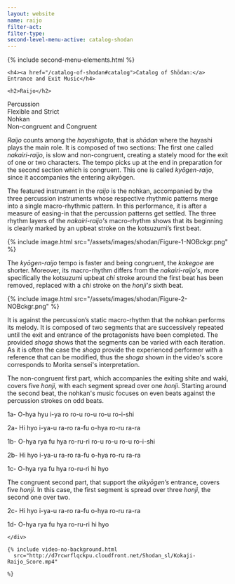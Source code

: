 ```yaml
---
layout: website
name: raijo
filter-act:
filter-type:
second-level-menu-active: catalog-shodan
---
```


{% include second-menu-elements.html %}

<main class="page-content">
  <div class="text-container">

    <h4><a href="/catalog-of-shodan#catalog">Catalog of Shōdan:</a> Entrance and Exit Music</h4>

    <h2>Raijo</h2>

  <div class="introductory-table">
    <div class="introductory-table__element">
      <div class="introductory-table__term">Percussion</div>
      <div class="introductory-table__definition">Flexible and Strict</div>
    </div>
    <div class="introductory-table__element">
      <div class="introductory-table__term">Nohkan</div>
      <div class="introductory-table__definition">Non-congruent and Congruent</div>
    </div>
  </div>
  <p><em>Raijo</em> counts among the <em>hayashigoto</em>, that is <em>shōdan</em> where the hayashi plays the main role. It is composed of two sections: The first one called <em>nakairi-raijo</em>, is slow and non-congruent, creating a stately mood for the exit of one or two characters. The tempo picks up at the end in preparation for the second section which is congruent. This one is called <em>kyōgen-raijo</em>, since it accompanies the entering aikyōgen.</p>

  <p>The featured instrument in the <em>raijo</em> is the nohkan, accompanied by the three percussion instruments whose respective rhythmic patterns merge into a single macro-rhythmic pattern.
  In this performance, it is after a measure of easing-in that the percussion patterns get settled. The three rhythm layers of the <em>nakairi-raijo's</em> macro-rhythm shows that its beginning is clearly marked by an upbeat stroke on the kotsuzumi’s first beat.</p>

  {% include image.html
    src="/assets/images/shodan/Figure-1-NOBckgr.png"
  %}

<p>The <em>kyōgen-raijo</em> tempo is faster and being congruent, the <em>kakegoe</em> are shorter. Moreover, its macro-rhythm differs from the <em>nakairi-raijo's</em>, more specifically the kotsuzumi upbeat <em>chi</em> stroke around the first beat has been removed, replaced with a <em>chi</em> stroke on the <em>honji's</em> sixth beat.</p>

  {% include image.html
    src="/assets/images/shodan/Figure-2-NOBckgr.png"
  %}

  <p>It is against the percussion’s static macro-rhythm that the nohkan performs its melody. It is composed of two segments that are successively repeated until the exit and entrance of the protagonists have been completed. The provided <em>shoga</em> shows that the segments can be varied with each iteration. As it is often the case the <em>shoga</em> provide the experienced performer with a reference that can be modified, thus the <em>shoga</em> shown in the video's score corresponds to Morita sensei's interpretation.</p>

  <p> The non-congruent first part, which accompanies the exiting shite and waki, covers five <em>honji</em>, with each segment spread over one <em>honji</em>. Starting around the second beat, the nohkan's music focuses on even beats against the percussion strokes on odd beats.</p>

  <p>1a- O-hya hyu i-ya ro ro-u ro-u ro-u ro-i-shi</p>
  <p>2a- Hi hyo i-ya-u ra-ro ra-fu o-hya ro-ru ra-ra</p>
  <p>1b- O-hya rya fu hya ro-ru-ri ro-u ro-u ro-u ro-i-shi</p>
  <p>2b- Hi hyo i-ya-u ra-ro ra-fu o-hya ro-ru ra-ra</p>
  <p>1c- O-hya rya fu hya ro-ru-ri hi hyo</p>

  <p>The congruent second part, that support the <em>aikyōgen’s</em> entrance, covers five <em>honji</em>. In this case, the first segment is spread over three <em>honji</em>, the second one over two.</p>

  <p>2c- Hi hyo i-ya-u ra-ro ra-fu o-hya ro-ru ra-ra</p>
  <p>1d- O-hya rya fu hya ro-ru-ri hi hyo</p>

    </div>

    {% include video-no-background.html
      src="http://d7rcwrflqckpu.cloudfront.net/Shodan_sl/Kokaji-Raijo_Score.mp4"

    %}

</main>
